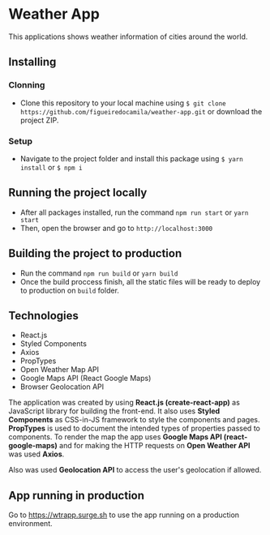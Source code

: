 # Weather App

This applications shows weather information of cities around the world.

## Installing

### Clonning

- Clone this repository to your local machine using `$ git clone https://github.com/figueiredocamila/weather-app.git` or download the project ZIP.

### Setup

- Navigate to the project folder and install this package using `$ yarn install` or `$ npm i`

## Running the project locally

- After all packages installed, run the command `npm run start` or `yarn start`
- Then, open the browser and go to `http://localhost:3000`

## Building the project to production

- Run the command `npm run build` or `yarn build`
- Once the build proccess finish, all the static files will be ready to deploy to production on `build` folder.

## Technologies

- React.js
- Styled Components
- Axios
- PropTypes
- Open Weather Map API
- Google Maps API (React Google Maps)
- Browser Geolocation API

The application was created by using **React.js (create-react-app)** as JavaScript library for building the front-end.
It also uses **Styled Components** as CSS-in-JS framework to style the components and pages.
**PropTypes** is used to document the intended types of properties passed to components.
To render the map the app uses **Google Maps API (react-google-maps)** and for making the HTTP requests on **Open Weather API** was used **Axios**.

Also was used **Geolocation API** to access the user's geolocation if allowed.

## App running in production

Go to https://wtrapp.surge.sh to use the app running on a production environment.
